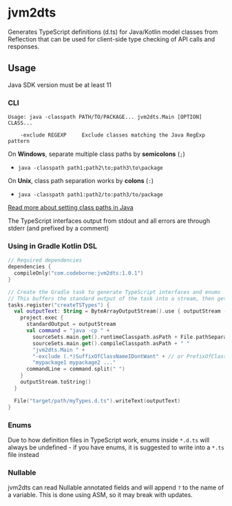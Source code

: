 # jvm2dts

Generates TypeScript definitions (d.ts) for Java/Kotlin model classes from Reflection 
that can be used for client-side type checking of API calls and responses.

## Usage

Java SDK version must be at least 11

### CLI
```
Usage: java -classpath PATH/TO/PACKAGE... jvm2dts.Main [OPTION] CLASS...

    -exclude REGEXP     Exclude classes matching the Java RegExp pattern    
```

On **Windows**, separate multiple class paths by **semicolons** (`;`)
- `java -classpath path1;path2\to;path3\to\package`

On **Unix**, class path separation works by **colons** (`:`)
- `java -classpath path1:path2/to:path3/to/package`

[Read more about setting class paths in Java](https://docs.oracle.com/javase/11/docs/technotes/tools/windows/classpath.html)

The TypeScript interfaces output from stdout and all errors are through stderr (and prefixed by a comment)

### Using in Gradle Kotlin DSL

```kotlin
// Required dependencies
dependencies {
  compileOnly("com.codeborne:jvm2dts:1.0.1")
}

// Create the Gradle task to generate TypeScript interfaces and enums
// This buffers the standard output of the task into a stream, then gets written to a file
tasks.register("createTSTypes") {
  val outputText: String = ByteArrayOutputStream().use { outputStream ->
    project.exec {
      standardOutput = outputStream
      val command = "java -cp " +
        sourceSets.main.get().runtimeClasspath.asPath + File.pathSeparator + 
        sourceSets.main.get().compileClasspath.asPath + " "
        "jvm2dts.Main " +
        "-exclude (.*)SuffixOfClassNameIDontWant" + // or PrefixOfClassNameIDontWant(.*)
        "mypackage1 mypackage2 ..."
      commandLine = command.split(" ")
    }
    outputStream.toString()
  }

  File("target/path/myTypes.d.ts").writeText(outputText)
}
```

### Enums

Due to how definition files in TypeScript work, enums inside ``*.d.ts``
will always be undefined - if you have enums, it is suggested to write into a ``*.ts`` file instead

### Nullable

jvm2dts can read Nullable annotated fields and will append ``?`` to the name of a variable.
This is done using ASM, so it may break with updates.